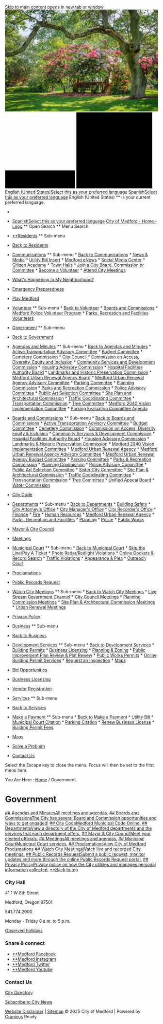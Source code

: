   [Skip to main content](https://www.medfordoregon.gov/Government?oc_lang=en-US/)  opens in new tab or window  ![Image fade background image](images/2b83ef3ced1301bff9c097d2466cdc832f1bbf66b7704461ffa8437127910c9e.jpg)   ![City of Medford - Logo](images/0c567a17404eb1ec1c4c9d8a76460a1beb2fbc8da14363730a1befd1226d106b.jpg)   ![QR code to access this page](images/dcb3557687d6f8f681bc0b68c3cbf74c7cc1b59e1505e22ac7bcb9fb9b8534d7.jpg)   [English (United States)Select this as your preferred language](https://www.medfordoregon.gov/Government?oc_lang=en-US)  [SpanishSelect this as your preferred language](https://www.medfordoregon.gov/Government?oc_lang=es)  English (United States)  **  is your current preferred language. 

 * 
 *  [SpanishSelect this as your preferred language](https://www.medfordoregon.gov/Government?oc_lang=es) 
  [City of Medford - Home - Logo](https://www.medfordoregon.gov/Home)   **  Open Search  **  Menu Search 

 *  [**Residents](https://www.medfordoregon.gov/Residents)  **  Sub-menu 
   *  [Back to  Residents](https://www.medfordoregon.gov/Government?oc_lang=en-US/) 
   *  [Communications](https://www.medfordoregon.gov/Residents/Communications)  **  Sub-menu 
     *  [Back to Communications](https://www.medfordoregon.gov/Government?oc_lang=en-US/) 
     *  [News & Media](https://www.medfordoregon.gov/Residents/Communications/News-Media) 
     *  [Utility Bill Insert](https://www.medfordoregon.gov/Residents/Communications/Utility-Bill-Insert) 
     *  [Medford eNews](https://www.medfordoregon.gov/Residents/Communications/Medford-eNews) 
     *  [Social Media Center](https://www.medfordoregon.gov/Residents/Communications/Social-Media-Center) 
     *  [Citizen Academy](https://www.medfordoregon.gov/Residents/Communications/Citizen-Academy) 
     *  [Town Halls](https://www.medfordoregon.gov/Residents/Communications/Town-Halls) 
     *  [Join a City Board, Commission or Committee](https://www.medfordoregon.gov/Residents/Communications/BC-Get-Involved) 
     *  [Become a Volunteer](https://www.medfordoregon.gov/Residents/Communications/Become-a-Volunteer) 
     *  [Attend City Meetings](https://www.medfordoregon.gov/Residents/Communications/Attend-City-Meetings) 
   *  [What's Happening In My Neighborhood?](https://www.medfordoregon.gov/Residents/Whats-Happening-In-My-Neighborhood) 
   *  [Emergency Preparedness](https://www.medfordoregon.gov/Residents/Emergency-Preparedness) 
   *  [Play Medford](https://www.medfordoregon.gov/Residents/Play-Medford-Directory) 
   *  [Volunteer](https://www.medfordoregon.gov/Residents/Volunteer)  **  Sub-menu 
     *  [Back to Volunteer](https://www.medfordoregon.gov/Government?oc_lang=en-US/) 
     *  [Boards and Commissions](https://www.medfordoregon.gov/Residents/Volunteer/Boards-and-Commissions) 
     *  [Medford Police Volunteer Program](https://www.medfordoregon.gov/Residents/Volunteer/Medford-Police-Volunteer-Program) 
     *  [Parks, Recreation and Facilities Volunteers](https://www.medfordoregon.gov/Residents/Volunteer/Parks-Recreation-and-Facilities-Volunteers) 
 *  [Government](https://www.medfordoregon.gov/Government)  **  Sub-menu 
   *  [Back to Government](https://www.medfordoregon.gov/Government?oc_lang=en-US/) 
   *  [Agendas and Minutes](https://www.medfordoregon.gov/Government/Agendas-and-Minutes)  **  Sub-menu 
     *  [Back to Agendas and Minutes](https://www.medfordoregon.gov/Government?oc_lang=en-US/) 
     *  [Active Transportation Advisory Committee](https://www.medfordoregon.gov/Government/Agendas-and-Minutes/Active-Transportation) 
     *  [Budget Committee](https://www.medfordoregon.gov/Government/Agendas-and-Minutes/Budget-Committee) 
     *  [Cemetery Commission](https://www.medfordoregon.gov/Government/Agendas-and-Minutes/Cemetery-Commission) 
     *  [City Council](https://www.medfordoregon.gov/Government/Agendas-and-Minutes/City-Council) 
     *  [Commission on Access, Diversity, Equity and Inclusion](https://www.medfordoregon.gov/Government/Agendas-and-Minutes/CADEI) 
     *  [Community Services and Development Commission](https://www.medfordoregon.gov/Government/Agendas-and-Minutes/Community-Services-and-Development-Commission) 
     *  [Housing Advisory Commission](https://www.medfordoregon.gov/Government/Agendas-and-Minutes/Housing-Advisory-Commission) 
     *  [Hospital Facilities Authority Board](https://www.medfordoregon.gov/Government/Agendas-and-Minutes/Hospital-Facilities-Authority-Board) 
     *  [Landmarks and Historic Preservation Commission](https://www.medfordoregon.gov/Government/Agendas-and-Minutes/LHPC) 
     *  [Medford Urban Renewal Agency Board](https://www.medfordoregon.gov/Government/Agendas-and-Minutes/MURA) 
     *  [Medford Urban Renewal Agency Advisory Committee](https://www.medfordoregon.gov/Government/Agendas-and-Minutes/MURA-AC) 
     *  [Parking Committee](https://www.medfordoregon.gov/Government/Agendas-and-Minutes/Parking-Committee) 
     *  [Planning Commission](https://www.medfordoregon.gov/Government/Agendas-and-Minutes/Planning-Commission) 
     *  [Parks and Recreation Commission](https://www.medfordoregon.gov/Government/Agendas-and-Minutes/Parks-and-Recreation-Commission) 
     *  [Police Advisory Committee](https://www.medfordoregon.gov/Government/Agendas-and-Minutes/Police-Advisory-Committee) 
     *  [Public Art Selection Committee](https://www.medfordoregon.gov/Government/Agendas-and-Minutes/Public-Arts) 
     *  [Site Plan and Architectural Commission](https://www.medfordoregon.gov/Government/Agendas-and-Minutes/Site-Plan-and-Architectural-Commission) 
     *  [Traffic Coordinating Committee](https://www.medfordoregon.gov/Government/Agendas-and-Minutes/Traffic-Coordinating-Committee) 
     *  [Transportation Commission](https://www.medfordoregon.gov/Government/Agendas-and-Minutes/Transportation-Commission) 
     *  [Tree Committee](https://www.medfordoregon.gov/Government/Agendas-and-Minutes/Tree-Committee) 
     *  [Medford 2040 Vision Implementation Committee](https://www.medfordoregon.gov/Government/Agendas-and-Minutes/Medford-2040-VTF-VIC) 
     *  [Parking Evaluation Committee Agenda](https://www.medfordoregon.gov/Government/Agendas-and-Minutes/Parking-Evaluation-Committee) 
   *  [Boards and Commissions](https://www.medfordoregon.gov/Government/Boards-and-Commissions)  **  Sub-menu 
     *  [Back to Boards and Commissions](https://www.medfordoregon.gov/Government?oc_lang=en-US/) 
     *  [Active Transportation Advisory Committee](https://www.medfordoregon.gov/Government/Boards-and-Commissions/ATAC) 
     *  [Budget Committee](https://www.medfordoregon.gov/Government/Boards-and-Commissions/Budget-Committee) 
     *  [Cemetery Commission](https://www.medfordoregon.gov/Government/Boards-and-Commissions/Cemetery-Commission) 
     *  [Commission on Access, Diversity, Equity & Inclusion](https://www.medfordoregon.gov/Government/Boards-and-Commissions/CADEI) 
     *  [Community Services & Development Commission](https://www.medfordoregon.gov/Government/Boards-and-Commissions/CSDC) 
     *  [Hospital Facilities Authority Board](https://www.medfordoregon.gov/Government/Boards-and-Commissions/Hospital-Facilities-Authority-Board) 
     *  [Housing Advisory Commission](https://www.medfordoregon.gov/Government/Boards-and-Commissions/Housing-Advisory-Commission) 
     *  [Landmarks & Historic Preservation Commission](https://www.medfordoregon.gov/Government/Boards-and-Commissions/Landmarks-Historic-Preservation-Commission) 
     *  [Medford 2040 Vision Implementation Committee](https://www.medfordoregon.gov/Government/Boards-and-Commissions/Medford-2040-Vision-Implementation-Committee) 
     *  [Medford Urban Renewal Agency](https://www.medfordoregon.gov/Government/Boards-and-Commissions/MURA) 
     *  [Medford Urban Renewal Agency Advisory Committee](https://www.medfordoregon.gov/Government/Boards-and-Commissions/MURAAC) 
     *  [Medford Urban Renewal Agency Budget Committee](https://www.medfordoregon.gov/Government/Boards-and-Commissions/MURA-Budget) 
     *  [Parking Committee](https://www.medfordoregon.gov/Government/Boards-and-Commissions/Parking-Committee) 
     *  [Parks & Recreation Commission](https://www.medfordoregon.gov/Government/Boards-and-Commissions/Parks-Recreation-Commission) 
     *  [Planning Commission](https://www.medfordoregon.gov/Government/Boards-and-Commissions/Planning) 
     *  [Police Advisory Committee](https://www.medfordoregon.gov/Government/Boards-and-Commissions/Police-Advisory-Committee) 
     *  [Public Art Selection Committee](https://www.medfordoregon.gov/Government/Boards-and-Commissions/Public-Arts) 
     *  [Sister City Committee](https://www.medfordoregon.gov/Government/Boards-and-Commissions/Sister-City-Committee) 
     *  [Site Plan & Architectural Commission](https://www.medfordoregon.gov/Government/Boards-and-Commissions/SPAC) 
     *  [Traffic Coordinating Committee](https://www.medfordoregon.gov/Government/Boards-and-Commissions/Traffic-Coordinating-Committee) 
     *  [Transportation Commission](https://www.medfordoregon.gov/Government/Boards-and-Commissions/Transportation-Commission) 
     *  [Tree Committee](https://www.medfordoregon.gov/Government/Boards-and-Commissions/Tree-Committee) 
     *  [Unified Appeal Board](https://www.medfordoregon.gov/Government/Boards-and-Commissions/Unified-Appeal-Board) 
     *  [Water Commission](https://www.medfordoregon.gov/Government/Boards-and-Commissions/Water-Commission) 
   *  [City Code](https://www.medfordoregon.gov/Government/Medford-Municipal-Code) 
   *  [Departments](https://www.medfordoregon.gov/Government/Departments)  **  Sub-menu 
     *  [Back to Departments](https://www.medfordoregon.gov/Government?oc_lang=en-US/) 
     *  [Building Safety](https://www.medfordoregon.gov/Government/Departments/Building-Safety) 
     *  [City Attorney's Office](https://www.medfordoregon.gov/Government/Departments/City-Attorneys-Office) 
     *  [City Manager's Office](https://www.medfordoregon.gov/Government/Departments/City-Managers-Office) 
     *  [City Recorder's Office](https://www.medfordoregon.gov/Government/Departments/City-Recorders-Office) 
     *  [Finance](https://www.medfordoregon.gov/Government/Departments/Finance) 
     *  [Fire](https://www.medfordoregon.gov/Government/Departments/Fire) 
     *  [Human Resources](https://www.medfordoregon.gov/Government/Departments/Human-Resources) 
     *  [Medford Urban Renewal Agency](https://www.medfordoregon.gov/Government/Departments/Medford-Urban-Renewal-Agency) 
     *  [Parks, Recreation and Facilities](https://www.medfordoregon.gov/Government/Departments/Parks-Recreation-and-Facilities) 
     *  [Planning](https://www.medfordoregon.gov/Government/Departments/Planning) 
     *  [Police](https://www.medfordoregon.gov/Government/Departments/Police) 
     *  [Public Works](https://www.medfordoregon.gov/Government/Departments/Public-Works) 
   *  [Mayor & City Council](https://www.medfordoregon.gov/Government/Mayor-City-Council) 
   *  [Meetings](https://www.medfordoregon.gov/Government/Meeting-Calendar) 
   *  [Municipal Court](https://www.medfordoregon.gov/Government/Municipal-Court-Services)  **  Sub-menu 
     *  [Back to Municipal Court](https://www.medfordoregon.gov/Government?oc_lang=en-US/) 
     *  [Skip the Line/Pay A Ticket](https://www.medfordoregon.gov/Government/Municipal-Court-Services/Skip-the-LinePay-A-Ticket) 
     *  [Photo Radar/Redlight Violations](https://www.medfordoregon.gov/Government/Municipal-Court-Services/Photo-Radar-and-Redlight-Violations) 
     *  [Online Dockets & Record Search](https://www.medfordoregon.gov/Government/Municipal-Court-Services/Online-Dockets-Record-Search) 
     *  [Traffic Violations](https://www.medfordoregon.gov/Government/Municipal-Court-Services/Traffic-Violations) 
     *  [Appearance & Plea](https://www.medfordoregon.gov/Government/Municipal-Court-Services/Appearance-Plea) 
     *  [Outreach Court](https://www.medfordoregon.gov/Government/Municipal-Court-Services/Outreach-Court) 
   *  [Proclamations](https://www.medfordoregon.gov/Government/Proclamations) 
   *  [Public Records Request](https://www.medfordoregon.gov/Government/Public-Records-Request) 
   *  [Watch City Meetings](https://www.medfordoregon.gov/Government/Watch-City-Meetings)  **  Sub-menu 
     *  [Back to Watch City Meetings](https://www.medfordoregon.gov/Government?oc_lang=en-US/) 
     *  [Live Stream Government Channel](https://www.medfordoregon.gov/Government/Watch-City-Meetings/Live-Stream-Government-Channel) 
     *  [City Council Meetings](https://www.medfordoregon.gov/Government/Watch-City-Meetings/City-Council) 
     *  [Planning Commission Meetings](https://www.medfordoregon.gov/Government/Watch-City-Meetings/Planning-Commission-Meetings) 
     *  [Site Plan & Architectural Commission Meetings](https://www.medfordoregon.gov/Government/Watch-City-Meetings/Site-Plan-Architectural-Commission-Meetings) 
     *  [Urban Renewal Meetings](https://www.medfordoregon.gov/Government/Watch-City-Meetings/Urban-Renewal-Meetings) 
   *  [Privacy Policy](https://www.medfordoregon.gov/Government/New-page-1) 
 *  [Business](https://www.medfordoregon.gov/Business)  **  Sub-menu 
   *  [Back to Business](https://www.medfordoregon.gov/Government?oc_lang=en-US/) 
   *  [Development Services](https://www.medfordoregon.gov/Business/Development-Services)  **  Sub-menu 
     *  [Back to Development Services](https://www.medfordoregon.gov/Government?oc_lang=en-US/) 
     *  [Building Permits](https://www.medfordoregon.gov/Business/Development-Services/Residential-Commercial-Permits) 
     *  [Business Licensing](https://www.medfordoregon.gov/Business/Development-Services/Business-Licensing) 
     *  [Planning & Zoning](https://www.medfordoregon.gov/Business/Development-Services/Planning-Zoning-Dev-Services) 
     *  [Public Improvement Plan Review & Plat Review](https://www.medfordoregon.gov/Business/Development-Services/Public-Improvement-Plan-Review-Plat-Review) 
     *  [Public Works Permits](https://www.medfordoregon.gov/Business/Development-Services/Public-Works-Permits) 
     *  [Online Building Permit Services](https://www.medfordoregon.gov/Business/Development-Services/Online-Building-Permit-Services) 
     *  [Request an Inspection](https://www.medfordoregon.gov/Business/Development-Services/Request-an-Inspection) 
     *  [Maps](https://www.medfordoregon.gov/Business/Development-Services/Maps) 
   *  [Bid Opportunities](https://www.medfordoregon.gov/Business/Bid-Opportunities) 
   *  [Business Licensing](https://www.medfordoregon.gov/Business/Business-Licensing) 
   *  [Vendor Registration](https://www.medfordoregon.gov/Business/Vendor-Registration) 
 *  [Services](https://www.medfordoregon.gov/Services)  **  Sub-menu 
   *  [Back to Services](https://www.medfordoregon.gov/Government?oc_lang=en-US/) 
   *  [Make a Payment](https://www.medfordoregon.gov/Services/Make-a-Payment)  **  Sub-menu 
     *  [Back to Make a Payment](https://www.medfordoregon.gov/Government?oc_lang=en-US/) 
     *  [Utility Bill](https://www.medfordoregon.gov/Services/Make-a-Payment/Pay-Utility-Bill) 
     *  [Municipal Court Citation](https://www.medfordoregon.gov/Services/Make-a-Payment/Pay-Municipal-Court-Citation) 
     *  [Parking Citation](https://www.medfordoregon.gov/Services/Make-a-Payment/Pay-Parking-Citation) 
     *  [Renew Business License](https://www.medfordoregon.gov/Services/Make-a-Payment/Renew-Business-License) 
     *  [Building Permit Fees](https://www.medfordoregon.gov/Services/Make-a-Payment/Pay-Building-Permit-Fees) 
   *  [Maps](https://www.medfordoregon.gov/Services/Geographic-Information-System) 
   *  [Solve a Problem](https://www.medfordoregon.gov/Services/Solve-a-Problem) 
   *  [Contact Us](https://www.medfordoregon.gov/Services/Contact-Us) 

Select the Escape key to close the menu. Focus will then be set to the first menu item.

 You Are Here :  [Home](https://www.medfordoregon.gov/Home)  / Government 

# Government

  [## Agendas and MinutesAll meetings and agendas.](https://www.medfordoregon.gov/Government/Agendas-and-Minutes)   [## Boards and CommissionsThe City has several Board and Commission opportunities and ways to get engaged!](https://www.medfordoregon.gov/Government/Boards-and-Commissions)   [## City CodeMedford Municipal Code Online.](https://www.medfordoregon.gov/Government/Medford-Municipal-Code)   [## DepartmentsView a directory of the City of Medford departments and the services that each department offers.](https://www.medfordoregon.gov/Government/Departments)   [## Mayor & City CouncilMeet your elected officials.](https://www.medfordoregon.gov/Government/Mayor-City-Council)   [## MeetingsAll meetings and agendas.](https://www.medfordoregon.gov/Government/Meeting-Calendar)   [## Municipal CourtMunicipal Court services.](https://www.medfordoregon.gov/Government/Municipal-Court-Services)   [## ProclamationsView City of Medford Proclamations](https://www.medfordoregon.gov/Government/Proclamations)   [## Watch City MeetingsWatch live and recorded City meetings.](https://www.medfordoregon.gov/Government/Watch-City-Meetings)   [## Public Records RequestSubmit a public request, monitor updates and more through the online Public Records Request portal.](https://www.medfordoregon.gov/Government/Public-Records-Request)   [## Privacy PolicyPrivacy policy on how the City utilizes and manages personal information collected.](https://www.medfordoregon.gov/Government/New-page-1)   [**Back to top](https://www.medfordoregon.gov/Government?oc_lang=en-US/)  

### City Hall

41 1 W 8th Street

Medford, Oregon 97501

541.774.2000

Monday - Friday  8 a.m. to 5 p.m.

 [Observed holidays](https://www.medfordoregon.gov/Home/Tabs/Do-it-online/Who-to-Call-at-City-Hall/City-Observed-Holidays) 

### Share & connect

 *  [**Medford Facebook](https://www.facebook.com/CityofMedford) 
 *  [**Medford Instagram](https://www.instagram.com/cityofmedfordor/) 
 *  [**Medford Twitter](https://twitter.com/cityofmedford?lang=en) 
 *  [**Medford Youtube](https://www.youtube.com/user/cityofmedfordor) 

### Contact Us

 [City Directory](https://www.medfordoregon.gov/Home/Tabs/Do-it-online/Who-to-Call-at-City-Hall/Who-to-Call-at-City-Hall) 

 [Subscribe to City News](https://www.medfordoregon.gov/Residents/Communications/Medford-eNews) 

  [Website Disclaimer](https://www.medfordoregon.gov/Home)  | [Sitemap](https://www.medfordoregon.gov/Home)  © 2025 City of Medford |  Powered by [Granicus](https://granicus.com/solution/govaccess/opencities/)  Ready 